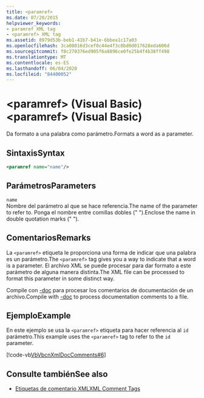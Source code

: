 ```yaml
---
title: <paramref>
ms.date: 07/20/2015
helpviewer_keywords:
- paramref XML tag
- <paramref> XML tag
ms.assetid: 8979d53b-beb1-41b7-b41e-6bbea1c17a03
ms.openlocfilehash: 3ca08016d3cef0c44e4f3c0bd0d017628eda606d
ms.sourcegitcommit: f8c270376ed905f6a8896ce0fe25b4f4b38ff498
ms.translationtype: MT
ms.contentlocale: es-ES
ms.lasthandoff: 06/04/2020
ms.locfileid: "84400052"
---
```

# <a name="paramref-visual-basic"></a><span data-ttu-id="4076a-101">\<paramref> (Visual Basic)</span><span class="sxs-lookup"><span data-stu-id="4076a-101">\<paramref> (Visual Basic)</span></span>
<span data-ttu-id="4076a-102">Da formato a una palabra como parámetro.</span><span class="sxs-lookup"><span data-stu-id="4076a-102">Formats a word as a parameter.</span></span>  
  
## <a name="syntax"></a><span data-ttu-id="4076a-103">Sintaxis</span><span class="sxs-lookup"><span data-stu-id="4076a-103">Syntax</span></span>  
  
```xml  
<paramref name="name"/>  
```  
  
## <a name="parameters"></a><span data-ttu-id="4076a-104">Parámetros</span><span class="sxs-lookup"><span data-stu-id="4076a-104">Parameters</span></span>  
 `name`  
 <span data-ttu-id="4076a-105">Nombre del parámetro al que se hace referencia.</span><span class="sxs-lookup"><span data-stu-id="4076a-105">The name of the parameter to refer to.</span></span> <span data-ttu-id="4076a-106">Ponga el nombre entre comillas dobles (" ").</span><span class="sxs-lookup"><span data-stu-id="4076a-106">Enclose the name in double quotation marks (" ").</span></span>  
  
## <a name="remarks"></a><span data-ttu-id="4076a-107">Comentarios</span><span class="sxs-lookup"><span data-stu-id="4076a-107">Remarks</span></span>  
 <span data-ttu-id="4076a-108">La `<paramref>` etiqueta le proporciona una forma de indicar que una palabra es un parámetro.</span><span class="sxs-lookup"><span data-stu-id="4076a-108">The `<paramref>` tag gives you a way to indicate that a word is a parameter.</span></span> <span data-ttu-id="4076a-109">El archivo XML se puede procesar para dar formato a este parámetro de alguna manera distinta.</span><span class="sxs-lookup"><span data-stu-id="4076a-109">The XML file can be processed to format this parameter in some distinct way.</span></span>  
  
 <span data-ttu-id="4076a-110">Compile con [-doc](../../reference/command-line-compiler/doc.md) para procesar los comentarios de documentación de un archivo.</span><span class="sxs-lookup"><span data-stu-id="4076a-110">Compile with [-doc](../../reference/command-line-compiler/doc.md) to process documentation comments to a file.</span></span>  
  
## <a name="example"></a><span data-ttu-id="4076a-111">Ejemplo</span><span class="sxs-lookup"><span data-stu-id="4076a-111">Example</span></span>  
 <span data-ttu-id="4076a-112">En este ejemplo se usa la `<paramref>` etiqueta para hacer referencia al `id` parámetro.</span><span class="sxs-lookup"><span data-stu-id="4076a-112">This example uses the `<paramref>` tag to refer to the `id` parameter.</span></span>  
  
 [!code-vb[VbVbcnXmlDocComments#6](~/samples/snippets/visualbasic/VS_Snippets_VBCSharp/VbVbcnXmlDocComments/VB/Class1.vb#6)]  
  
## <a name="see-also"></a><span data-ttu-id="4076a-113">Consulte también</span><span class="sxs-lookup"><span data-stu-id="4076a-113">See also</span></span>

- [<span data-ttu-id="4076a-114">Etiquetas de comentario XML</span><span class="sxs-lookup"><span data-stu-id="4076a-114">XML Comment Tags</span></span>](index.md)
